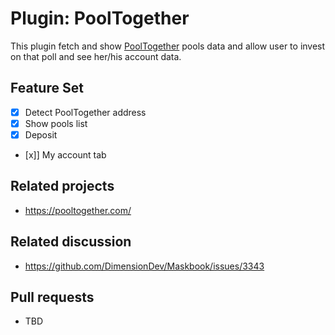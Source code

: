 # Plugin: PoolTogether

This plugin fetch and show [PoolTogether](https://pooltogether.com/) pools data and allow user to invest on that poll and see her/his account data.

## Feature Set

- [x] Detect PoolTogether address
- [x] Show pools list
- [x] Deposit
- [x]] My account tab

## Related projects

- <https://pooltogether.com/>

## Related discussion

- <https://github.com/DimensionDev/Maskbook/issues/3343>

## Pull requests

- TBD
